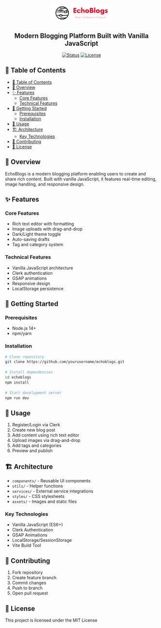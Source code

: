 <div align="center">
  <img src="./public/dark-logo.svg" alt="EchoBlogs Logo" width="200">
  <h2>Modern Blogging Platform Built with Vanilla JavaScript</h2>

  [![Status](https://img.shields.io/badge/status-active-success.svg)]()
  [![License](https://img.shields.io/badge/license-MIT-blue.svg)](/LICENSE)
</div>

## 📝 Table of Contents
- [📝 Table of Contents](#-table-of-contents)
- [🌟 Overview ](#-overview-)
- [✨ Features ](#-features-)
  - [Core Features](#core-features)
  - [Technical Features](#technical-features)
- [🚀 Getting Started ](#-getting-started-)
  - [Prerequisites](#prerequisites)
  - [Installation](#installation)
- [📖 Usage ](#-usage-)
- [🏗 Architecture ](#-architecture-)
  - [Key Technologies](#key-technologies)
- [🤝 Contributing ](#-contributing-)
- [📄 License ](#-license-)

## 🌟 Overview <a name="overview"></a>
EchoBlogs is a modern blogging platform enabling users to create and share rich content. Built with vanilla JavaScript, it features real-time editing, image handling, and responsive design.

## ✨ Features <a name="features"></a>
### Core Features
- Rich text editor with formatting
- Image uploads with drag-and-drop
- Dark/Light theme toggle
- Auto-saving drafts
- Tag and category system

### Technical Features
- Vanilla JavaScript architecture
- Clerk authentication
- GSAP animations
- Responsive design
- LocalStorage persistence

## 🚀 Getting Started <a name="getting_started"></a>

### Prerequisites
- Node.js 14+
- npm/yarn

### Installation
```bash
# Clone repository
git clone https://github.com/yourusername/echoblogs.git

# Install dependencies
cd echoblogs
npm install

# Start development server
npm run dev
```
## 📖 Usage <a name="usage"></a>
1. Register/Login via Clerk
2. Create new blog post
3. Add content using rich text editor
4. Upload images via drag-and-drop
5. Add tags and categories
6. Preview and publish

## 🏗 Architecture <a name="architecture"></a>
- `components/` - Reusable UI components
- `utils/` - Helper functions
- `services/` - External service integrations
- `styles/` - CSS stylesheets
- `assets/` - Images and static files

### Key Technologies
- Vanilla JavaScript (ES6+)
- Clerk Authentication
- GSAP Animations
- LocalStorage/SessionStorage
- Vite Build Tool

## 🤝 Contributing <a name="contributing"></a>
1. Fork repository
2. Create feature branch
3. Commit changes
4. Push to branch
5. Open pull request

## 📄 License <a name="license"></a>
This project is licensed under the MIT License